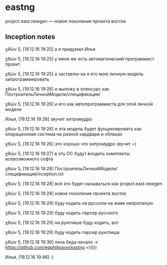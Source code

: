 # eastng
project.east.newgen — новое поколение проекта восток

## Inception notes

χθών 5, [19.12.16 19:25]
а я придумал Илья

χθών 5, [19.12.16 19:25]
у меня же есть автоматический программист проект

χθών 5, [19.12.16 19:25]
а заставлю-ка я его мою личную модель запрограммировать

χθών 5, [19.12.16 19:26]
и выложу в опенсурс как ПостроительЛичнойМодели/спецификация/

χθών 5, [19.12.16 19:26]
и его как автопрограммиста для этой личной модели

Илья, [19.12.16 19:26]
звучит хитромудро

χθών 5, [19.12.16 19:26]
и эта модель будет фунциклировать как операционная система на разной хардвари и облаках

χθών 5, [19.12.16 19:26]
это хорошо что хитромудро звучит =)

χθών 5, [19.12.16 19:27]
в эту ОС будут входить комплекты всевозможного софта

χθών 5, [19.12.16 19:28]
ПостроительЛичнойМодели/спецификация/inception.txt

χθών 5, [19.12.16 19:28]
всё это будет называться как project.east.newgen

χθών 5, [19.12.16 19:28]
новое поколение проекта восток

χθών 5, [19.12.16 19:29]
буду кодить на русском на жаве напропалую

χθών 5, [19.12.16 19:29]
буду кодить парсер русского

χθών 5, [19.12.16 19:29]
на рунглише буду кодить, вот

χθών 5, [19.12.16 19:29]
буду кодить парсер рунглиша

χθών 5, [19.12.16 19:36]
лиха беда начало → https://github.com/egphilippov/eastng =)))))

Илья, [19.12.16 19:46]
:)
